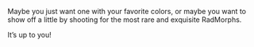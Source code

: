 Maybe you just want one with your favorite colors, or maybe you want to show off a little by shooting for the most rare and exquisite RadMorphs.

It’s up to you!
